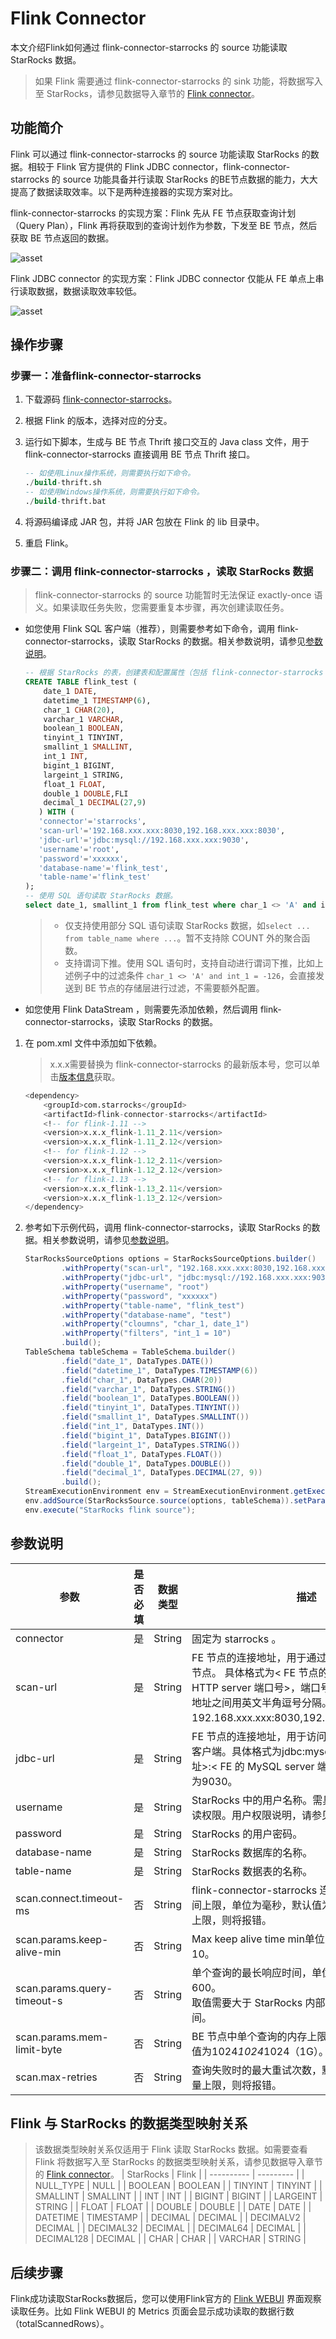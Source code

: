 # Flink Connector

本文介绍Flink如何通过 flink-connector-starrocks 的 source 功能读取 StarRocks 数据。

> 如果 Flink 需要通过 flink-connector-starrocks 的 sink 功能，将数据写入至 StarRocks，请参见数据导入章节的 [Flink connector](~~https://docs.starrocks.com/zh-cn/main/loading/Flink-connector-starrocks~~)。
## 功能简介

Flink 可以通过 flink-connector-starrocks 的 source 功能读取 StarRocks 的数据。相较于 Flink 官方提供的 Flink JDBC connector，flink-connector-starrocks 的 source 功能具备并行读取 StarRocks 的BE节点数据的能力，大大提高了数据读取效率。以下是两种连接器的实现方案对比。

flink-connector-starrocks 的实现方案：Flink 先从 FE 节点获取查询计划（Query Plan），Flink 再将获取到的查询计划作为参数，下发至 BE 节点，然后获取 BE 节点返回的数据。

![asset](../assets/5.2.1.png)

Flink JDBC connector 的实现方案：Flink JDBC connector 仅能从 FE 单点上串行读取数据，数据读取效率较低。

![asset](../assets/5.2.2.png)

## 操作步骤

### 步骤一：准备flink-connector-starrocks

1. 下载源码 [flink-connector-starrocks](https://github.com/StarRocks/flink-connector-starrocks/tree/dev)。
2. 根据 Flink 的版本，选择对应的分支。
3. 运行如下脚本，生成与 BE 节点 Thrift 接口交互的 Java class 文件，用于 flink-connector-starrocks 直接调用 BE 节点 Thrift 接口。

   ```SQL
   -- 如使用Linux操作系统，则需要执行如下命令。
   ./build-thrift.sh   
   -- 如使用Windows操作系统，则需要执行如下命令。
   ./build-thrift.bat
   ```

4. 将源码编译成 JAR 包，并将 JAR 包放在 Flink 的 lib 目录中。

5. 重启 Flink。

### 步骤二：调用 flink-connector-starrocks ，读取 StarRocks 数据

> flink-connector-starrocks 的 source 功能暂时无法保证 exactly-once 语义。如果读取任务失败，您需要重复本步骤，再次创建读取任务。
- 如您使用 Flink SQL 客户端（推荐），则需要参考如下命令，调用 flink-connector-starrocks，读取 StarRocks 的数据。相关参数说明，请参见[参数说明](~~https://docs.starrocks.com/zh-cn/main/unloading/Flink_connector#参数说明~~)。

   ```SQL
   -- 根据 StarRocks 的表，创建表和配置属性（包括 flink-connector-starrocks 和库表的信息）。
   CREATE TABLE flink_test (
       date_1 DATE,
       datetime_1 TIMESTAMP(6),
       char_1 CHAR(20),
       varchar_1 VARCHAR,
       boolean_1 BOOLEAN,
       tinyint_1 TINYINT,
       smallint_1 SMALLINT,
       int_1 INT,
       bigint_1 BIGINT,
       largeint_1 STRING,
       float_1 FLOAT,
       double_1 DOUBLE,FLI
       decimal_1 DECIMAL(27,9)
      ) WITH (
      'connector'='starrocks',
      'scan-url'='192.168.xxx.xxx:8030,192.168.xxx.xxx:8030',
      'jdbc-url'='jdbc:mysql://192.168.xxx.xxx:9030',
      'username'='root',
      'password'='xxxxxx',
      'database-name'='flink_test',
      'table-name'='flink_test'
   );
   -- 使用 SQL 语句读取 StarRocks 数据。
   select date_1, smallint_1 from flink_test where char_1 <> 'A' and int_1 = -126;
   ```

   > - 仅支持使用部分 SQL 语句读取 StarRocks 数据，如`select ... from table_name where ...`。暂不支持除 COUNT 外的聚合函数。
   > - 支持谓词下推。使用 SQL 语句时，支持自动进行谓词下推，比如上述例子中的过滤条件 `char_1 <> 'A' and int_1 = -126`，会直接发送到 BE 节点的存储层进行过滤，不需要额外配置。
- 如您使用 Flink DataStream ，则需要先添加依赖，然后调用 flink-connector-starrocks，读取 StarRocks 的数据。

1. 在 pom.xml 文件中添加如下依赖。

   > x.x.x需要替换为 flink-connector-starrocks 的最新版本号，您可以单击[版本信息](https://search.maven.org/search?q=g:com.starrocks)获取。
   ```SQL
   <dependency>    
       <groupId>com.starrocks</groupId>
       <artifactId>flink-connector-starrocks</artifactId>
       <!-- for flink-1.11 -->
       <version>x.x.x_flink-1.11_2.11</version>
       <version>x.x.x_flink-1.11_2.12</version>
       <!-- for flink-1.12 -->
       <version>x.x.x_flink-1.12_2.11</version>
       <version>x.x.x_flink-1.12_2.12</version>
       <!-- for flink-1.13 -->
       <version>x.x.x_flink-1.13_2.11</version>
       <version>x.x.x_flink-1.13_2.12</version>
   </dependency>
   ```

2. 参考如下示例代码，调用 flink-connector-starrocks，读取 StarRocks 的数据。相关参数说明，请参见[参数说明](~~https://docs.starrocks.com/zh-cn/main/unloading/Flink_connector#参数说明~~)。

   ```Java
   StarRocksSourceOptions options = StarRocksSourceOptions.builder()
           .withProperty("scan-url", "192.168.xxx.xxx:8030,192.168.xxx.xxx:8030")
           .withProperty("jdbc-url", "jdbc:mysql://192.168.xxx.xxx:9030")
           .withProperty("username", "root")
           .withProperty("password", "xxxxxx")
           .withProperty("table-name", "flink_test")
           .withProperty("database-name", "test")
           .withProperty("cloumns", "char_1, date_1")        
           .withProperty("filters", "int_1 = 10")
           .build();
   TableSchema tableSchema = TableSchema.builder()
           .field("date_1", DataTypes.DATE())
           .field("datetime_1", DataTypes.TIMESTAMP(6))
           .field("char_1", DataTypes.CHAR(20))
           .field("varchar_1", DataTypes.STRING())
           .field("boolean_1", DataTypes.BOOLEAN())
           .field("tinyint_1", DataTypes.TINYINT())
           .field("smallint_1", DataTypes.SMALLINT())
           .field("int_1", DataTypes.INT())
           .field("bigint_1", DataTypes.BIGINT())
           .field("largeint_1", DataTypes.STRING())
           .field("float_1", DataTypes.FLOAT())
           .field("double_1", DataTypes.DOUBLE())
           .field("decimal_1", DataTypes.DECIMAL(27, 9))
           .build();
   StreamExecutionEnvironment env = StreamExecutionEnvironment.getExecutionEnvironment();
   env.addSource(StarRocksSource.source(options, tableSchema)).setParallelism(5).print();
   env.execute("StarRocks flink source");
   ```

## 参数说明

| 参数                        | 是否必填 | 数据类型 | 描述                                                         |
| --------------------------- | -------- | -------- | ------------------------------------------------------------ |
| connector                   | 是       | String   | 固定为 starrocks 。                                          |
| scan-url                    | 是       | String   | FE 节点的连接地址，用于通过Web服务器访问 FE 节点。 具体格式为< FE 节点的 IP 地址>:< FE 的 HTTP server 端口号>，端口号默认为8030。多个地址之间用英文半角逗号分隔。例如192.168.xxx.xxx:8030,192.168.xxx.xxx:8030。 |
| jdbc-url                    | 是       | String   | FE 节点的连接地址，用于访问 FE 节点上的 MySQL 客户端。具体格式为jdbc:mysql://< FE 节点的 IP 地址>:< FE 的 MySQL server 端口号>，端口号默认为9030。 |
| username                    | 是       | String   | StarRocks 中的用户名称。需具备目标数据库表的读权限。用户权限说明，请参见[用户权限](~~https://docs.starrocks.com/zh-cn/main/administration/User_privilege~~)。 |
| password                    | 是       | String   | StarRocks 的用户密码。                                       |
| database-name               | 是       | String   | StarRocks 数据库的名称。                                     |
| table-name                  | 是       | String   | StarRocks 数据表的名称。                                     |
| scan.connect.timeout-ms     | 否       | String   | flink-connector-starrocks 连接 StarRocks 的时间上限，单位为毫秒，默认值为1000。超过该时间上限，则将报错。 |
| scan.params.keep-alive-min  | 否       | String   | Max keep alive time min单位为分钟，默认值为10。              |
| scan.params.query-timeout-s | 否       | String   | 单个查询的最长响应时间，单位为秒，默认值为600。<br>取值需要大于 StarRocks 内部运行查询时所耗时间。 |
| scan.params.mem-limit-byte  | 否       | String   | BE 节点中单个查询的内存上限，单位为字节，默认值为1024*1024*1024（1G）。 |
| scan.max-retries            | 否       | String   | 查询失败时的最大重试次数，默认值为1。超过该数量上限，则将报错。 |

## Flink 与 StarRocks 的数据类型映射关系

> 该数据类型映射关系仅适用于 Flink 读取 StarRocks 数据。如需要查看 Flink 将数据写入至 StarRocks 的数据类型映射关系，请参见数据导入章节的 [Flink connector](~~https://docs.starrocks.com/zh-cn/main/loading/Flink-connector-starrocks~~)。
| StarRocks  | Flink     |
| ---------- | --------- |
| NULL_TYPE  | NULL      |
| BOOLEAN    | BOOLEAN   |
| TINYINT    | TINYINT   |
| SMALLINT   | SMALLINT  |
| INT        | INT       |
| BIGINT     | BIGINT    |
| LARGEINT   | STRING    |
| FLOAT      | FLOAT     |
| DOUBLE     | DOUBLE    |
| DATE       | DATE      |
| DATETIME   | TIMESTAMP |
| DECIMAL    | DECIMAL   |
| DECIMALV2  | DECIMAL   |
| DECIMAL32  | DECIMAL   |
| DECIMAL64  | DECIMAL   |
| DECIMAL128 | DECIMAL   |
| CHAR       | CHAR      |
| VARCHAR    | STRING    |

## 后续步骤

Flink成功读取StarRocks数据后，您可以使用Flink官方的 [Flink WEBUI](https://nightlies.apache.org/flink/flink-docs-master/zh/docs/try-flink/flink-operations-playground/#flink-webui-界面) 界面观察读取任务。比如 Flink WEBUI 的 Metrics 页面会显示成功读取的数据行数（totalScannedRows）。